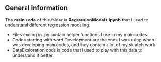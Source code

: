 ## General information

The **main code** of this folder is **RegressionModels.ipynb** that I used to understand different regression modeling. 
* Files ending in .py contain helper functions I use in my main codes. 
* Codes starting with word Development are the ones I was using when I was developing main codes, and they contain a lot of my skratch work. 
* DataExploration code is code that I used to play with this data to understand it better. 
